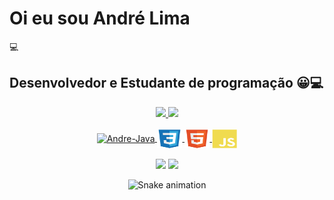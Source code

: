 <h1>Oi eu sou André Lima</h1> 💻
<h2> Desenvolvedor e Estudante de programação 😀💻</h2>

<div align="center">
<div align="center">
  <a href="https://github.com/andrecodelima">
  <img height="180em" src="https://github-readme-stats.vercel.app/api?username=andrecodelima&show_icons=true&theme=dracula&include_all_commits=true&count_private=true"/>
  <img height="180em" src="https://github-readme-stats.vercel.app/api/top-langs/?username=andrecodelima&layout=compact&langs_count=7&theme=dracula"/>
</div>
  

 
<div style="display: inline_block"><br>
  <img align="center" alt="Andre-Java" height="30" width="40" src="https://cdn.jsdelivr.net/gh/devicons/devicon/icons/java/java-original.svg" /> 
  <img align="center" alt="Andre-CSS" height="30" width="40" src="https://raw.githubusercontent.com/devicons/devicon/master/icons/css3/css3-original.svg">
  <img align="center" alt="Andre-HTML" height="30" width="40" src="https://raw.githubusercontent.com/devicons/devicon/master/icons/html5/html5-original.svg">
  <img align="center" alt="Andre-Js" height="30" width="40" src="https://raw.githubusercontent.com/devicons/devicon/master/icons/javascript/javascript-plain.svg">
</div>
  
 <br>
<div>
 <a href="https://www.linkedin.com/in/andreimag/" target="_blank"><img src="https://img.shields.io/badge/-LinkedIn-%230077B5?style=for-the-badge&logo=linkedin&logoColor=white" target="_blank"></a> 
 <a href = "mailto:a.andreluislima@gmail.com"><img src="https://img.shields.io/badge/-Gmail-%23333?style=for-the-badge&logo=gmail&logoColor=white" target="_blank"></a>

  
![Snake animation](https://github.com/andrecodelima/andrecodelima/blob/output/github-contribution-grid-snake.svg)

</div>
 
